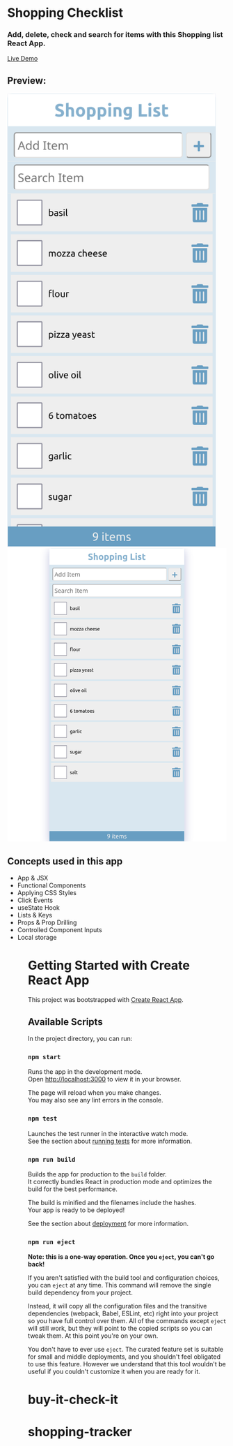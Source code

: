 # Shopping Checklist

### Add, delete, check and search for items with this Shopping list React App.

<a class="README-link" href="https://stellar-cobbler-b33082.netlify.app/">Live Demo</a>

## Preview:
<img src="public/mobile-screenshot.png" alt="screenshots" width="480"/>
<img src="public/tablet-screenshot.png" alt="screenshots" width="650"/>


## Concepts used in this app
<ul>
  <li>App & JSX</li>
  <li>Functional Components</li>
  <li>Applying CSS Styles</li>
  <li>Click Events</li>
  <li>useState Hook</li>
  <li>Lists & Keys</li>
  <li>Props & Prop Drilling</li>
  <li>Controlled Component Inputs</li>
  <li>Local storage</li>
<ul>  


# Getting Started with Create React App

This project was bootstrapped with [Create React App](https://github.com/facebook/create-react-app).

## Available Scripts

In the project directory, you can run:

### `npm start`

Runs the app in the development mode.\
Open [http://localhost:3000](http://localhost:3000) to view it in your browser.

The page will reload when you make changes.\
You may also see any lint errors in the console.

### `npm test`

Launches the test runner in the interactive watch mode.\
See the section about [running tests](https://facebook.github.io/create-react-app/docs/running-tests) for more information.

### `npm run build`

Builds the app for production to the `build` folder.\
It correctly bundles React in production mode and optimizes the build for the best performance.

The build is minified and the filenames include the hashes.\
Your app is ready to be deployed!

See the section about [deployment](https://facebook.github.io/create-react-app/docs/deployment) for more information.

### `npm run eject`

**Note: this is a one-way operation. Once you `eject`, you can't go back!**

If you aren't satisfied with the build tool and configuration choices, you can `eject` at any time. This command will remove the single build dependency from your project.

Instead, it will copy all the configuration files and the transitive dependencies (webpack, Babel, ESLint, etc) right into your project so you have full control over them. All of the commands except `eject` will still work, but they will point to the copied scripts so you can tweak them. At this point you're on your own.

You don't have to ever use `eject`. The curated feature set is suitable for small and middle deployments, and you shouldn't feel obligated to use this feature. However we understand that this tool wouldn't be useful if you couldn't customize it when you are ready for it.

# buy-it-check-it
# shopping-tracker
